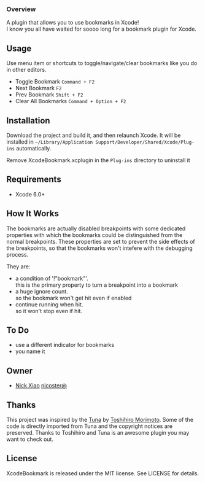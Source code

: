 ### Overview

A plugin that allows you to use bookmarks in Xcode!  
I know you all have waited for soooo long for a bookmark plugin for Xcode.


## Usage

Use menu item or shortcuts to toggle/navigate/clear bookmarks like you do in other editors.

* Toggle Bookmark `Command + F2`
* Next Bookmark `F2`
* Prev Bookmark `Shift + F2`
* Clear All Bookmarks `Command + Option + F2`

## Installation
Download the project and build it, and then relaunch Xcode.
It will be installed in `~/Library/Application Support/Developer/Shared/Xcode/Plug-ins` automatically.

Remove XcodeBookmark.xcplugin in the `Plug-ins` directory to uninstall it

## Requirements

* Xcode 6.0+ 

## How It Works

The bookmarks are actually disabled breakpoints with some dedicated properties with which the bookmarks could be distinguished from the normal breakpoints. These properties are set to prevent the side effects of the breakpoints, so that the bookmarks won't intefere with the debugging process. 

They are:
* a condition of '!"bookmark"'.  
this is the primary property to turn a breakpoint into a bookmark
* a huge ignore count.  
so the bookmark won't get hit even if enabled
* continue running when hit.  
    so it won't stop even if hit.

## To Do
* use a different indicator for bookmarks
* you name it

## Owner

- [Nick Xiao](http://github.com/nicoster) [nicoster@](nicoster@gmail.com)


## Thanks

This project was inspired by the [Tuna](https://github.com/dealforest/Tuna) by [Toshihiro Morimoto](http://github.com/dealforest). Some of the code is directly imported from Tuna and the copyright notices are preserved. Thanks to Toshihiro and Tuna is an awesome plugin you may want to check out.

## License

XcodeBookmark is released under the MIT license. See LICENSE for details.
